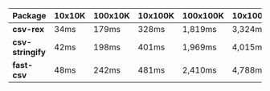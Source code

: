 | Package | 10x10K | 100x10K | 10x100K | 100x100K | 10x1000K 
|---------|---|---|---|---|---
| **csv-rex** | 34ms | 179ms | 328ms | 1,819ms | 3,324ms 
| **csv-stringify** | 42ms | 198ms | 401ms | 1,969ms | 4,015ms 
| **fast-csv** | 48ms | 242ms | 481ms | 2,410ms | 4,788ms 
